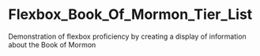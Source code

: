 # Flexbox_Book_Of_Mormon_Tier_List
Demonstration of flexbox proficiency by creating a display of information about the Book of Mormon
